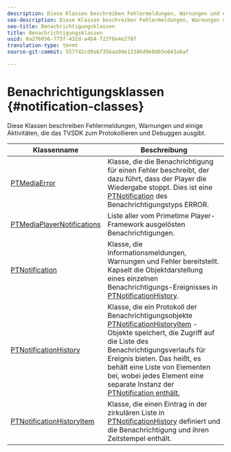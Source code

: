 ```yaml
---
description: Diese Klassen beschreiben Fehlermeldungen, Warnungen und einige Aktivitäten, die das TVSDK zum Protokollieren und Debuggen ausgibt.
seo-description: Diese Klassen beschreiben Fehlermeldungen, Warnungen und einige Aktivitäten, die das TVSDK zum Protokollieren und Debuggen ausgibt.
seo-title: Benachrichtigungsklassen
title: Benachrichtigungsklassen
uuid: 8a276056-775f-432d-a4b4-722f6e4e278f
translation-type: tm+mt
source-git-commit: 557f42cd9a6f356aa99e13386d9e8d65e043a6af

---
```



# Benachrichtigungsklassen {#notification-classes}

Diese Klassen beschreiben Fehlermeldungen, Warnungen und einige Aktivitäten, die das TVSDK zum Protokollieren und Debuggen ausgibt.

| **Klassenname** | **Beschreibung** |
|---|---|
| [PTMediaError](https://help.adobe.com/en_US/primetime/api/psdk/appledoc/Classes/PTMediaError.html) | Klasse, die die Benachrichtigung für einen Fehler beschreibt, der dazu führt, dass der Player die Wiedergabe stoppt. Dies ist eine [PTNotification](https://help.adobe.com/en_US/primetime/api/psdk/appledoc/Classes/PTNotification.html) des Benachrichtigungstyps ERROR. |
| [PTMediaPlayerNotifications](https://help.adobe.com/en_US/primetime/api/psdk/appledoc/Classes/PTMediaPlayerNotifications.html) | Liste aller vom Primetime Player-Framework ausgelösten Benachrichtigungen. |
| [PTNotification](https://help.adobe.com/en_US/primetime/api/psdk/appledoc/Classes/PTNotification.html) | Klasse, die Informationsmeldungen, Warnungen und Fehler bereitstellt. Kapselt die Objektdarstellung eines einzelnen Benachrichtigungs-Ereignisses in [PTNotificationHistory](https://help.adobe.com/en_US/primetime/api/psdk/appledoc/Classes/PTNotificationHistory.html). |
| [PTNotificationHistory](https://help.adobe.com/en_US/primetime/api/psdk/appledoc/Classes/PTNotificationHistory.html) | Klasse, die ein Protokoll der Benachrichtigungsobjekte [PTNotificationHistoryItem](https://help.adobe.com/en_US/primetime/api/psdk/appledoc/Classes/PTNotificationHistoryItem.html) -Objekte speichert, die Zugriff auf die Liste des Benachrichtigungsverlaufs für Ereignis bieten. Das heißt, es behält eine Liste von Elementen bei, wobei jedes Element eine separate Instanz der [PTNotification enthält.](https://help.adobe.com/en_US/primetime/api/psdk/appledoc/Classes/PTNotification.html) |
| [PTNotificationHistoryItem](https://help.adobe.com/en_US/primetime/api/psdk/appledoc/Classes/PTNotificationHistoryItem.html) | Klasse, die einen Eintrag in der zirkulären Liste in [PTNotificationHistory](https://help.adobe.com/en_US/primetime/api/psdk/appledoc/Classes/PTNotificationHistory.html) definiert und die Benachrichtigung und ihren Zeitstempel enthält. |

